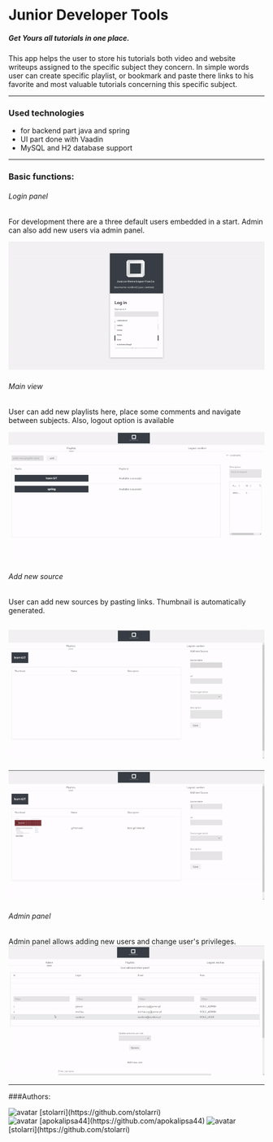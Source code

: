 # Junior Developer Tools

 ##### Get Yours all tutorials in one place.
This app helps the user to store his tutorials both
video and website writeups assigned to the specific subject they concern.
In simple words user can create specific playlist, or bookmark and paste there links to 
his favorite and most valuable tutorials concerning this specific subject.

---
### Used technologies
- for backend part java and spring 
- UI part done with Vaadin 
- MySQL and H2 database support 

---
### Basic functions:
  

###### Login panel
For development there are a three default users embedded in a start. Admin can also add new users via admin panel.

![llogin](readme-img/login.gif)
  
###### Main view
User can add new playlists here, place some comments and navigate between subjects. Also, logout option is available

![playlist](readme-img/playlist-panel.gif)
  
###### Add new source
User can add new sources by pasting links. Thumbnail is automatically generated.

![website](readme-img/add-website.gif)
--
![video](readme-img/add-video.gif)
  

###### Admin panel
Admin panel allows adding new users and change user's privileges.
![amdmin](readme-img/admin-panel.gif)
  
---
###Authors:  

<img src='https://avatars.githubusercontent.com/u/50769722?s=400&v=4' height='40px' alt='avatar'/> 
[stolarri](https://github.com/stolarri)   

  <br/>
<img src='https://avatars.githubusercontent.com/u/50769765?s=88&v=4' height='40px' alt='avatar'/> 
[apokalipsa44](https://github.com/apokalipsa44)  
<img src='https://avatars.githubusercontent.com/u/50769722?s=400&v=4' height='40px' alt='avatar'/> 
[stolarri](https://github.com/stolarri)   








